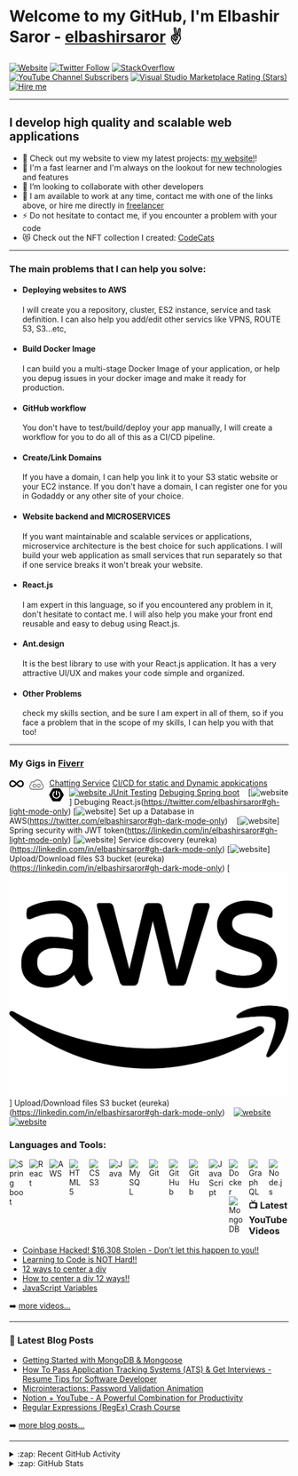 # Welcome to my GitHub, I'm Elbashir Saror -  [elbashirsaror][website] ✌️


[![Website](https://img.shields.io/website?label=www.elbashirsaror.com&style=for-the-badge&url=http%3A%2F%2Fwww.elbashirsaror.com)](http://www.elbashirsaror.com)
[![Twitter Follow](https://img.shields.io/twitter/follow/elbashirsaror?color=1DA1F2&logo=twitter&style=for-the-badge)](https://twitter.com/intent/follow?original_referer=https%3A%2F%2Fgithub.com%2Felbashirsaror&screen_name=elbashirsaror)
<a href="https://stackoverflow.com/users/20033482/elbashir-saror" target="_blank">
<img style ="height: 27px" alt="StackOverflow"
src="https://stackoverflow-badge.vercel.app/?userID=20033482" />
</a>
[![YouTube Channel Subscribers](https://img.shields.io/youtube/channel/subscribers/UC-6aSmfWSxhvDHUlJ_s_juw?logo=youtube&logoColor=red&style=for-the-badge)][youtube]
[![Visual Studio Marketplace Rating (Stars)](https://img.shields.io/visual-studio-marketplace/stars/elbashirsaror.elbashirsaror-theme?label=elbashirsaror%20VS%20Code%20Theme&logo=visualstudiocode&logoColor=ff652f&style=for-the-badge)](https://marketplace.visualstudio.com/items?itemName=elbashirsaror.elbashirsaror-theme)
[![Hire me](https://img.shields.io/badge/Freelancer-Hire-blueviolet?style=for-the-badge)](https://www.freelancer.com/u/Elbashir1993)

---
## I develop high quality and scalable web applications

- 🔭 Check out my website to view my latest projects: [my website!][website]!
- 🌱 I'm a fast learner and I'm always on the lookout for new technologies and features
- 👯 I’m looking to collaborate with other developers
- 🥅 I am available to work at any time, contact me with one of the links above, or hire me directly in [freelancer](https://www.freelancer.com/u/Elbashir1993)
- ⚡ Do not hesitate to contact me, if you encounter a problem with your code
- 😻 Check out the NFT collection I created: [CodeCats](https://opensea.io/collection/codecats?search[sortAscending]=true&search[sortBy]=PRICE&search[toggles][0]=BUY_NOW)

---

### The main problems that I can help you solve:
- #### Deploying websites to AWS   
   I will create you a repository, cluster, ES2 instance, service and task definition. I can also help you add/edit other servics like VPNS, ROUTE 53, S3...etc, 
- #### Build Docker Image
   I can build you a multi-stage Docker Image of your application, or help you depug issues in your docker image and make it ready for production.
- #### GitHub workflow
   You don't have to test/build/deploy your app manually, I will create a workflow for you to do all of this as a CI/CD pipeline.
- #### Create/Link Domains
  If you have a domain, I can help you link it to your S3 static website or your EC2 instance. If you don't have a domain, I can register one for you in Godaddy or   any other site of your choice.
- #### Website backend and MICROSERVICES
   If you want maintainable and scalable services or applications, microservice architecture is the best choice for such applications.
   I will build your web application as small services that run separately so that if one service breaks it won't break your website.
- #### React.js
   I am expert in this language, so if you encountered any problem in it, don't hesitate to contact me.
   I will also help you make your front end reusable and easy to debug using React.js.
- #### Ant.design
   It is the best library to use with your React.js application. It has a very attractive UI/UX and makes your code simple and organized.
- #### Other Problems
   check my skills section, and be sure I am expert in all of them, so if you face a problem that in the scope of my skills, I can help you with that too!

---

### My Gigs in [Fiverr](https://www.fiverr.com/elbashirelamin)

[<img align="left" alt="chat" width="26px" src="./img/ci2_logo.svg" style="padding-right:10px;" /> Chatting Service](https://www.fiverr.com/s2/e875e8d7ce)
[<img align="left" alt="CI/CD" width="26px" src="./img/ci_logo.svg" style="padding-right:10px;" />  CI/CD for static and Dynamic appkications](https://elbashirsaror.com#gh-dark-mode-only)
&nbsp;&nbsp;
[![website](./img/youtube-light.svg) JUnit Testing](https://youtube.com/elbashirsaror#gh-light-mode-only)
[<img align="left" alt="spring boot" width="26px" src="./img/sb_logo.svg" style="padding-right:10px;" /> Debuging Spring boot](https://youtube.com/elbashirsaror#gh-dark-mode-only)
&nbsp;&nbsp;
[![website](./img/twitter-light.svg)] Debuging React.js(https://twitter.com/elbashirsaror#gh-light-mode-only)
[![website](./img/twitter-dark.svg)] Set up a Database in AWS(https://twitter.com/elbashirsaror#gh-dark-mode-only)
&nbsp;&nbsp;
[![website](./img/linkedin-light.svg)] Spring security with JWT token(https://linkedin.com/in/elbashirsaror#gh-light-mode-only)
[![website](./img/linkedin-dark.svg)] Service discovery (eureka)(https://linkedin.com/in/elbashirsaror#gh-dark-mode-only)
[![website](./img/linkedin-dark.svg)] Upload/Download files S3 bucket  (eureka)(https://linkedin.com/in/elbashirsaror#gh-dark-mode-only)
[![website](./img/aws_logo.svg)] Upload/Download files S3 bucket  (eureka)(https://linkedin.com/in/elbashirsaror#gh-dark-mode-only)
&nbsp;&nbsp;
[![website](./img/instagram-light.svg)](https://instagram.com/elbashirsaror#gh-light-mode-only)
[![website](./img/instagram-dark.svg)](https://instagram.com/elbashirsaror#gh-dark-mode-only)

### Languages and Tools:

[<img align="left" alt="Spring boot" width="26px" src="https://cdn.jsdelivr.net/gh/devicons/devicon/icons/spring/spring-original.svg" style="padding-right:10px;" />][webdevplaylist]
[<img align="left" alt="React" width="26px" src="https://cdn.jsdelivr.net/gh/devicons/devicon/icons/react/react-original.svg" style="padding-right:10px;" />][reactplaylist]
[<img align="left" alt="AWS" width="26px" src="https://cdn.jsdelivr.net/gh/devicons/devicon/icons/amazonwebservices/amazonwebservices-original.svg" style="padding-right:10px;" />][webdevplaylist]
[<img align="left" alt="HTML5" width="26px" src="https://cdn.jsdelivr.net/gh/devicons/devicon/icons/html5/html5-original.svg" style="padding-right:10px;" />][webdevplaylist]
[<img align="left" alt="CSS3" width="26px" src="https://cdn.jsdelivr.net/gh/devicons/devicon/icons/css3/css3-original.svg" style="padding-right:10px;" />][cssplaylist]
[<img align="left" alt="Java" width="26px" src="https://cdn.jsdelivr.net/gh/devicons/devicon/icons/java/java-original.svg" style="padding-right:10px;" />][cssplaylist]
[<img align="left" alt="MySQL" width="26px" src="https://cdn.jsdelivr.net/gh/devicons/devicon/icons/mysql/mysql-original.svg" style="padding-right:10px;" />][webdevplaylist]
[<img align="left" alt="Git" width="26px" src="https://cdn.jsdelivr.net/gh/devicons/devicon/icons/git/git-original.svg" style="padding-right:10px;" />][webdevplaylist]
[<img align="left" alt="GitHub" width="26px" src="https://user-images.githubusercontent.com/3369400/139447912-e0f43f33-6d9f-45f8-be46-2df5bbc91289.png" style="padding-right:10px;" />](https://www.youtube.com/playlist?list=PLkwxH9e_vrAJ0WbEsFA9W3I1W-g_BTsbt#gh-dark-mode-only)
[<img align="left" alt="GitHub" width="26px" src="https://user-images.githubusercontent.com/3369400/139448065-39a229ba-4b06-434b-bc67-616e2ed80c8f.png" style="padding-right:10px;" />](https://www.youtube.com/playlist?list=PLkwxH9e_vrAJ0WbEsFA9W3I1W-g_BTsbt#gh-light-mode-only)
[<img align="left" alt="JavaScript" width="26px" src="https://cdn.jsdelivr.net/gh/devicons/devicon/icons/javascript/javascript-original.svg" style="padding-right:10px;" />][jsplaylist]
[<img align="left" alt="Docker" width="26px" src="https://cdn.jsdelivr.net/gh/devicons/devicon/icons/docker/docker-original.svg" style="padding-right:10px;" />][webdevplaylist]
[<img align="left" alt="GraphQL" width="26px" src="https://cdn.jsdelivr.net/gh/devicons/devicon/icons/graphql/graphql-plain.svg" style="padding-right:10px;" />][webdevplaylist]
[<img align="left" alt="Node.js" width="26px" src="https://cdn.jsdelivr.net/gh/devicons/devicon/icons/nodejs/nodejs-original.svg" style="padding-right:10px;" />][webdevplaylist]
[<img align="left" alt="MongoDB" width="26px" src="https://cdn.jsdelivr.net/gh/devicons/devicon/icons/mongodb/mongodb-original.svg" style="padding-right:10px;" />][webdevplaylist]
<br />
<br />

---

### 📺 Latest YouTube Videos

<!-- YOUTUBE:START -->
- [Coinbase Hacked! $16,308 Stolen - Don’t let this happen to you!!](https://www.youtube.com/watch?v=1GJkuRa1PjM)
- [Learning to Code is NOT Hard!!](https://www.youtube.com/watch?v=5jzIjU7Ed9o)
- [12 ways to center a div](https://www.youtube.com/watch?v=WM02RIeE1Fs)
- [How to center a div 12 ways!!](https://www.youtube.com/watch?v=kphds-1V9o8)
- [JavaScript Variables](https://www.youtube.com/watch?v=oXegXhqGQ30)
<!-- YOUTUBE:END -->

➡️ [more videos...](https://youtube.com/elbashirsaror)

---

### 📕 Latest Blog Posts

<!-- BLOG-POST-LIST:START -->
- [Getting Started with MongoDB &amp; Mongoose](https://dev.to/elbashirsaror/getting-started-with-mongodb-mongoose-2h6a)
- [How To Pass Application Tracking Systems &lpar;ATS&rpar; &amp; Get Interviews - Resume Tips for Software Developer](https://dev.to/elbashirsaror/how-to-pass-application-tracking-systems-ats-get-interviews-resume-tips-for-software-developer-4bmo)
- [Microinteractions: Password Validation Animation](https://dev.to/elbashirsaror/microinteractions-password-validation-animation-5629)
- [Notion + YouTube - A Powerful Combination for Productivity](https://dev.to/elbashirsaror/notion-youtube-a-powerful-combination-for-productivity-1def)
- [Regular Expressions &lpar;RegEx&rpar; Crash Course](https://dev.to/elbashirsaror/regular-expressions-regex-crash-course-248n)
<!-- BLOG-POST-LIST:END -->

➡️ [more blog posts...](https://elbashirsaror.com)

---

<details>
  <summary>:zap: Recent GitHub Activity</summary>
  
<!--START_SECTION:activity-->
1. 🎉 Merged PR [#120](https://github.com/elbashirsaror/minter-dapp/pull/120) in [elbashirsaror/minter-dapp](https://github.com/elbashirsaror/minter-dapp)
2. 🗣 Commented on [#120](https://github.com/elbashirsaror/minter-dapp/issues/120) in [elbashirsaror/minter-dapp](https://github.com/elbashirsaror/minter-dapp)
3. ❌ Closed PR [#191](https://github.com/elbashirsaror/create-10k-nft-collection/pull/191) in [elbashirsaror/create-10k-nft-collection](https://github.com/elbashirsaror/create-10k-nft-collection)
4. 🗣 Commented on [#191](https://github.com/elbashirsaror/create-10k-nft-collection/issues/191) in [elbashirsaror/create-10k-nft-collection](https://github.com/elbashirsaror/create-10k-nft-collection)
5. 🎉 Merged PR [#204](https://github.com/elbashirsaror/create-10k-nft-collection/pull/204) in [elbashirsaror/create-10k-nft-collection](https://github.com/elbashirsaror/create-10k-nft-collection)
<!--END_SECTION:activity-->

</details>

<details>
  <summary>:zap: GitHub Stats</summary>

  <img align="left" alt="elbashirsaror's GitHub Stats" src="https://github-readme-stats.vercel.app/api?username=elbashirsaror&show_icons=true&hide_border=false&title_color=ff652f&icon_color=FFE400&bg_color=09131B&text_color=ffffff&border_color=0c1a25" />

</details>

[website]: http://www.elbashirsaror.com
[course]: http://vsCodeHero.com
[twitter]: https://twitter.com/elbashirsaror
[youtube]: https://www.youtube.com/channel/UC-6aSmfWSxhvDHUlJ_s_juw
[instagram]: https://instagram.com/elbashirsaror
[linkedin]: https://linkedin.com/in/elbashirsaror
[webdevplaylist]: https://www.youtube.com/playlist?list=PLkwxH9e_vrAJ0WbEsFA9W3I1W-g_BTsbt
[jsplaylist]: https://www.youtube.com/playlist?list=PLkwxH9e_vrALRJKu7wfXby3MKeflhTu6B
[cssplaylist]: https://www.youtube.com/playlist?list=PLkwxH9e_vrALSdvZuEh6gqQdmDoDIoqz4
[reactplaylist]: https://www.youtube.com/playlist?list=PLkwxH9e_vrAK4TdffpxKY3QGyHCpxFcQ0
